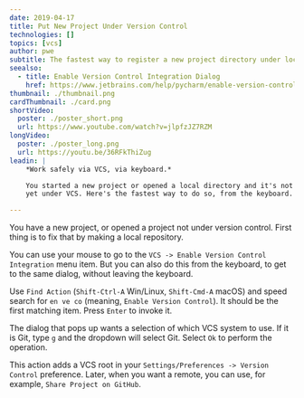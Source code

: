 ```yaml
---
date: 2019-04-17
title: Put New Project Under Version Control
technologies: []
topics: [vcs]
author: pwe
subtitle: The fastest way to register a new project directory under local version control.
seealso:
  - title: Enable Version Control Integration Dialog
    href: https://www.jetbrains.com/help/pycharm/enable-version-control-integration-dialog.html#Enable_Version_Control_Integration_Dialog.xml
thumbnail: ./thumbnail.png
cardThumbnail: ./card.png
shortVideo:
  poster: ./poster_short.png
  url: https://www.youtube.com/watch?v=jlpfzJZ7RZM
longVideo:
  poster: ./poster_long.png
  url: https://youtu.be/36RFkThiZug
leadin: |
    *Work safely via VCS, via keyboard.*    

    You started a new project or opened a local directory and it's not 
    yet under VCS. Here's the fastest way to do so, from the keyboard.

---
```


You have a new project, or opened a project not under version control. First 
thing is to fix that by making a local repository.

You can use your mouse to go to the `VCS -> Enable Version Control Integration` 
menu item. But you can also do this from the keyboard, to get to the same 
dialog, without leaving the keyboard.

Use `Find Action` (`Shift-Ctrl-A` Win/Linux, `Shift-Cmd-A` macOS) and speed 
search for `en ve co` (meaning, `Enable Version Control`). It should be the 
first matching item. Press `Enter` to invoke it.

The dialog that pops up wants a selection of which VCS system to use. If it 
is Git, type `g` and the dropdown will select Git. Select `Ok` to perform 
the operation.

This action adds a VCS root in your 
`Settings/Preferences -> Version Control` preference. Later, when you want 
a remote, you can use, for example, `Share Project on GitHub`.
